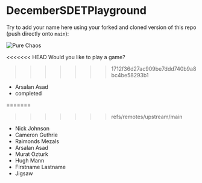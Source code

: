 # DecemberSDETPlayground

Try to add your name here using your forked and cloned version of this repo (push directly onto `main`):

![Pure Chaos](https://imgur.com/TxHp9NU.png)

<<<<<<< HEAD
Would you like to play a game? 

>>>>>>> 1712f36d27ac909be7ddd740b9a8bc4be58293b1
- Arsalan Asad
- completed

=======
>>>>>>> refs/remotes/upstream/main
- Nick Johnson
- Cameron Guthrie
- Raimonds Mezals
- Arsalan Asad
- Murat Ozturk
- Hugh Mann
- Firstname Lastname
- Jigsaw
